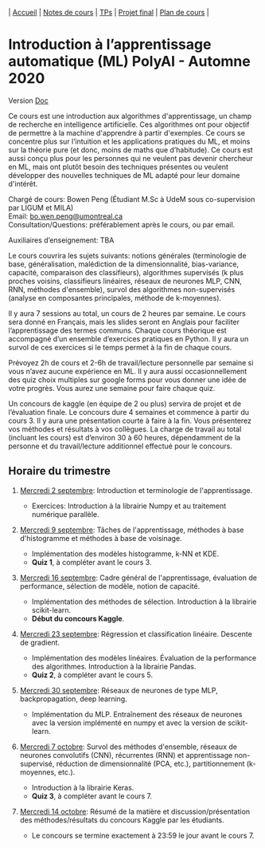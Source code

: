 | [Accueil](index.md) | [Notes de cours](notes-de-cours.md) | [TPs](travaux-pratiques.md) | [Projet final](projet-final.md) | [Plan de cours](plan-de-cours.md) |

# Introduction à l’apprentissage automatique (ML) PolyAI - Automne 2020

Version [Doc](https://docs.google.com/document/d/1Vx0PZTN0d4ds7_8XGNx4v1ZZYk4TmFMVIn0nT8imcRs/edit?usp=sharing)

Ce cours est une introduction aux algorithmes d'apprentissage, un champ de recherche en intelligence artificielle. Ces algorithmes ont pour objectif de permettre à la machine d'apprendre à partir d'exemples. Ce cours se concentre plus sur l’intuition et les applications pratiques du ML, et moins sur la théorie pure (et donc, moins de maths que d’habitude). Ce cours est aussi conçu plus pour les personnes qui ne veulent pas devenir chercheur en ML, mais ont plutôt besoin des techniques présentes ou veulent développer des nouvelles techniques de ML adapté pour leur domaine d'intérêt.

Chargé de cours: Bowen Peng (Étudiant M.Sc à UdeM sous co-supervision par LIGUM et MILA)  
Email: bo.wen.peng@umontreal.ca  
Consultation/Questions: préférablement après le cours, ou par email.  

Auxiliaires d’enseignement: TBA

Le cours couvrira les sujets suivants: notions générales (terminologie de base, généralisation, malédiction de la dimensionnalité, bias-variance, capacité, comparaison des classifieurs), algorithmes supervisés (k plus proches voisins, classifieurs linéaires, réseaux de neurones MLP, CNN, RNN, méthodes d'ensemble), survol des algorithmes non-supervisés (analyse en composantes principales, méthode de k-moyennes).

Il y aura 7 sessions au total, un cours de 2 heures par semaine. Le cours sera donné en Français, mais les slides seront en Anglais pour faciliter l’apprentissage des termes communs. Chaque cours théorique est accompagné d’un ensemble d’exercices pratiques en Python. Il y aura un survol de ces exercices si le temps permet à la fin de chaque cours.

Prévoyez 2h de cours et 2-6h de travail/lecture personnelle par semaine si vous n’avez aucune expérience en ML. Il y aura aussi occasionnellement des quiz choix multiples sur google forms pour vous donner une idée de votre progrès. Vous aurez une semaine pour faire chaque quiz.

Un concours de kaggle (en équipe de 2 ou plus) servira de projet et de l’évaluation finale. Le concours dure 4 semaines et commence à partir du cours 3. Il y aura une présentation courte à faire à la fin. Vous présenterez vos méthodes et résultats à vos collègues.
La charge de travail au total (incluant les cours) est d’environ 30 à 60 heures, dépendamment de la personne et du travail/lecture additionnel effectué pour le concours.

## Horaire du trimestre

1.  <ins>Mercredi 2 septembre</ins>: Introduction et terminologie de l'apprentissage.
    - Exercices: Introduction à la librairie Numpy et au traitement numérique parallèle.

2. <ins>Mercredi 9 septembre</ins>: Tâches de l'apprentissage, méthodes à base d'histogramme et méthodes à base de voisinage.
    - Implémentation des modèles histogramme, k-NN et KDE.
    - **Quiz 1**, à compléter avant le cours 3.

3. <ins>Mercredi 16 septembre</ins>: Cadre général de l'apprentissage, évaluation de performance, sélection de modèle, notion de capacité.
    - Implémentation des méthodes de sélection. Introduction à la librairie scikit-learn.
    - **Début du concours Kaggle**.

4. <ins>Mercredi 23 septembre</ins>: Régression et classification linéaire. Descente de gradient.
    - Implémentation des modèles linéaires. Évaluation de la performance des algorithmes. Introduction à la librairie Pandas.
    - **Quiz 2**, à compléter avant le cours 5.

5. <ins>Mercredi 30 septembre</ins>: Réseaux de neurones de type MLP, backpropagation, deep learning.
    - Implémentation du MLP. Entraînement des réseaux de neurones avec la version implémenté en numpy et avec la version de scikit-learn.

6. <ins>Mercredi 7 octobre</ins>: Survol des méthodes d'ensemble, réseaux de neurones convolutifs (CNN), récurrentes (RNN) et apprentissage non-supervisé, réduction de dimensionnalité (PCA, etc.), partitionnement (k-moyennes, etc.).
    - Introduction à la librairie Keras.
    - **Quiz 3**, à compléter avant le cours 7.

7. <ins>Mercredi 14 octobre</ins>: Résumé de la matière et discussion/présentation des méthodes/résultats du concours Kaggle par les étudiants.
    - Le concours se termine exactement à 23:59 le jour avant le cours 7.
